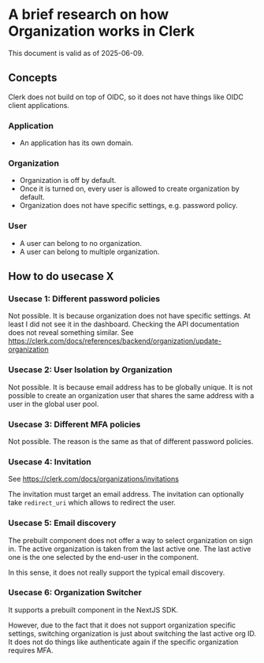 # A brief research on how Organization works in Clerk

This document is valid as of 2025-06-09.

## Concepts

Clerk does not build on top of OIDC, so it does not have things like OIDC client applications.

### Application

- An application has its own domain.

### Organization

- Organization is off by default.
- Once it is turned on, every user is allowed to create organization by default.
- Organization does not have specific settings, e.g. password policy.

### User

- A user can belong to no organization.
- A user can belong to multiple organization.

## How to do usecase X

### Usecase 1: Different password policies

Not possible. It is because organization does not have specific settings.
At least I did not see it in the dashboard.
Checking the API documentation does not reveal something similar.
See https://clerk.com/docs/references/backend/organization/update-organization

### Usecase 2: User Isolation by Organization

Not possible. It is because email address has to be globally unique.
It is not possible to create an organization user that shares the same address with a user in the global user pool.

### Usecase 3: Different MFA policies

Not possible. The reason is the same as that of different password policies.

### Usecase 4: Invitation

See https://clerk.com/docs/organizations/invitations

The invitation must target an email address.
The invitation can optionally take `redirect_uri` which allows to redirect the user.

### Usecase 5: Email discovery

The prebuilt <SignIn> component does not offer a way to select organization on sign in.
The active organization is taken from the last active one.
The last active one is the one selected by the end-user in the <OrganizationSwitcher> component.

In this sense, it does not really support the typical email discovery.

### Usecase 6: Organization Switcher

It supports a prebuilt <OrganizationSwitcher> component in the NextJS SDK.

However, due to the fact that it does not support organization specific settings,
switching organization is just about switching the last active org ID.
It does not do things like authenticate again if the specific organization requires MFA.
